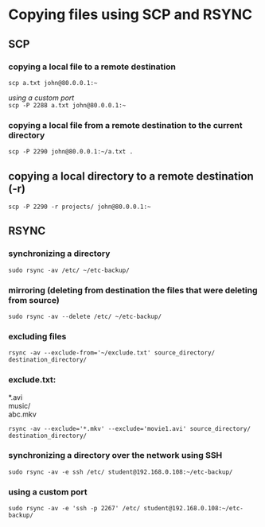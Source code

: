 # Copying files using SCP and RSYNC

## SCP

### copying a local file to a remote destination

`scp a.txt john@80.0.0.1:~`

_using a custom port_  
`scp -P 2288 a.txt john@80.0.0.1:~`

### copying a local file from a remote destination to the current directory

`scp -P 2290 john@80.0.0.1:~/a.txt .`

## copying a local directory to a remote destination (-r)

`scp -P 2290 -r projects/ john@80.0.0.1:~`

## RSYNC

### synchronizing a directory

`sudo rsync -av /etc/ ~/etc-backup/`

### mirroring (deleting from destination the files that were deleting from source)

`sudo rsync -av --delete /etc/ ~/etc-backup/`

### excluding files

`rsync -av --exclude-from='~/exclude.txt' source_directory/ destination_directory/`

### exclude.txt:

\*.avi  
music/  
abc.mkv

`rsync -av --exclude='*.mkv' --exclude='movie1.avi' source_directory/ destination_directory/`

### synchronizing a directory over the network using SSH

`sudo rsync -av -e ssh /etc/ student@192.168.0.108:~/etc-backup/`

### using a custom port

`sudo rsync -av -e 'ssh -p 2267' /etc/ student@192.168.0.108:~/etc-backup/`
